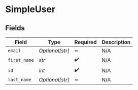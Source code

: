 # SimpleUser


## Fields

| Field              | Type               | Required           | Description        |
| ------------------ | ------------------ | ------------------ | ------------------ |
| `email`            | *Optional[str]*    | :heavy_minus_sign: | N/A                |
| `first_name`       | *str*              | :heavy_check_mark: | N/A                |
| `id`               | *int*              | :heavy_check_mark: | N/A                |
| `last_name`        | *Optional[str]*    | :heavy_minus_sign: | N/A                |